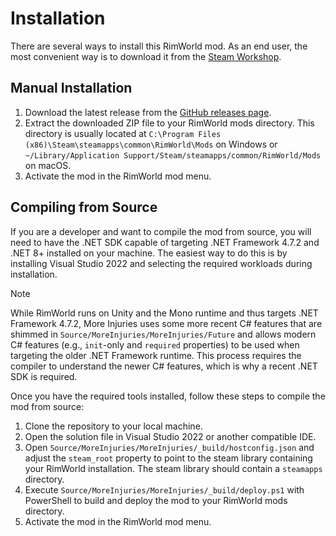 # Installation

There are several ways to install this RimWorld mod. As an end user, the most convenient way is to download it from the [Steam Workshop](https://steamcommunity.com/sharedfiles/filedetails/?id=3348840185).

## Manual Installation

1. Download the latest release from the [GitHub releases page](https://github.com/frederik-hoeft/rimworld-more-injuries/releases).
2. Extract the downloaded ZIP file to your RimWorld mods directory. This directory is usually located at `C:\Program Files (x86)\Steam\steamapps\common\RimWorld\Mods` on Windows or `~/Library/Application Support/Steam/steamapps/common/RimWorld/Mods` on macOS.
3. Activate the mod in the RimWorld mod menu.

## Compiling from Source

If you are a developer and want to compile the mod from source, you will need to have the .NET SDK capable of targeting .NET Framework 4.7.2 and .NET 8+ installed on your machine. The easiest way to do this is by installing Visual Studio 2022 and selecting the required workloads during installation.

> [!NOTE]
> While RimWorld runs on Unity and the Mono runtime and thus targets .NET Framework 4.7.2, More Injuries uses some more recent C# features that are shimmed in `Source/MoreInjuries/MoreInjuries/Future` and allows modern C# features (e.g., `init`-only and `required` properties) to be used when targeting the older .NET Framework runtime. This process requires the compiler to understand the newer C# features, which is why a recent .NET SDK is required.

Once you have the required tools installed, follow these steps to compile the mod from source:

1. Clone the repository to your local machine.
2. Open the solution file in Visual Studio 2022 or another compatible IDE.
3. Open `Source/MoreInjuries/MoreInjuries/_build/hostconfig.json` and adjust the `steam_root` property to point to the steam library containing your RimWorld installation. The steam library should contain a `steamapps` directory.
4. Execute `Source/MoreInjuries/MoreInjuries/_build/deploy.ps1` with PowerShell to build and deploy the mod to your RimWorld mods directory.
5. Activate the mod in the RimWorld mod menu.